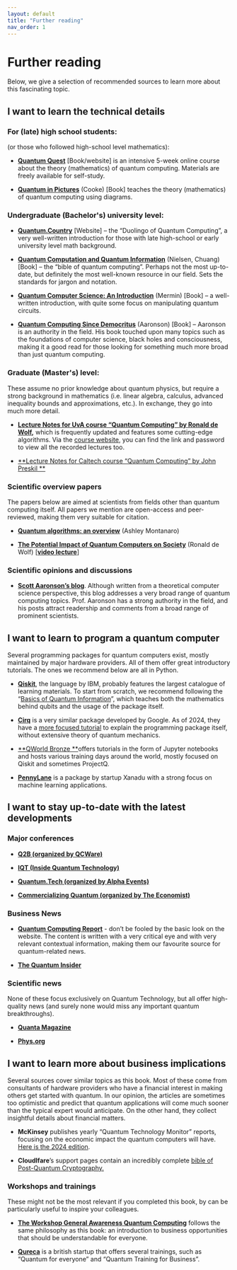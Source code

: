 ```yaml
---
layout: default
title: "Further reading"
nav_order: 1
---
```


# Further reading

Below, we give a selection of recommended sources to learn more about
this fascinating topic.

## I want to learn the technical details

### For (late) high school students:

(or those who followed high-school level mathematics):

- [**Quantum Quest**](http://new.quantum-quest.nl/) \[Book/website\] is
  an intensive 5-week online course about the theory (mathematics) of
  quantum computing. Materials are freely available for self-study. 

- [**Quantum in
  Pictures**](https://www.quantinuum.com/news/quantum-in-pictures)
  (Cooke) \[Book\] teaches the theory (mathematics) of quantum computing
  using diagrams.

### Undergraduate (Bachelor's) university level:

- [**Quantum.Country**](https://quantum.country/qcvc) \[Website\] – the
  “Duolingo of Quantum Computing”, a very well-written introduction for
  those with late high-school or early university level math
  background. 

- [**Quantum Computation and Quantum
  Information**](https://en.wikipedia.org/wiki/Quantum_Computation_and_Quantum_Information) (Nielsen,
  Chuang) \[Book\] – the “bible of quantum computing”. Perhaps not the
  most up-to-date, but definitely the most well-known resource in our
  field. Sets the standards for jargon and notation. 

<!-- -->

- [**Quantum Computer Science: An
  Introduction**](https://www.cambridge.org/core/books/quantum-computer-science/66462590D10C8010017CF1D7C45708D7) (Mermin) \[Book\]
  – a well-written introduction, with quite some focus on manipulating
  quantum circuits.

- [**Quantum Computing Since
  Democritus**](https://en.wikipedia.org/wiki/Quantum_Computing_Since_Democritus) (Aaronson)
  \[Book\] – Aaronson is an authority in the field. His book touched
  upon many topics such as the foundations of computer science, black
  holes and consciousness, making it a good read for those looking for
  something much more broad than just quantum computing.

### Graduate (Master's) level:

These assume no prior knowledge about quantum physics, but require a
strong background in mathematics (i.e. linear algebra, calculus,
advanced inequality bounds and approximations, etc.). In exchange, they
go into much more detail. 

- **[Lecture Notes for UvA course “Quantum Computing” by Ronald de
  Wolf](https://arxiv.org/abs/1907.09415),** which is frequently updated
  and features some cutting-edge algorithms. Via the [course
  website](https://homepages.cwi.nl/~rdewolf/qc22.html), you can find
  the link and password to view all the recorded lectures too. 

<!-- -->

- [**Lecture Notes for Caltech course “Quantum Computing” by John
  Preskil **](http://theory.caltech.edu/~preskill/ph229/)

### Scientific overview papers

The papers below are aimed at scientists from fields other than quantum
computing itself. All papers we mention are open-access and
peer-reviewed, making them very suitable for citation. 

- [**Quantum algorithms: an
  overview**](https://www.nature.com/articles/npjqi201523) (Ashley
  Montanaro)

- [**The Potential Impact of Quantum Computers on
  Society**](https://arxiv.org/abs/1712.05380) (Ronald de Wolf)
  \[[**video lecture**](https://www.youtube.com/watch?v=ych-yB9QP_A)\]

### Scientific opinions and discussions

- [**Scott Aaronson’s blog**](https://scottaaronson.com/blog). Although
  written from a theoretical computer science perspective, this blog
  addresses a very broad range of quantum computing topics. Prof.
  Aaronson has a strong authority in the field, and his posts attract
  readership and comments from a broad range of prominent scientists. 

## I want to learn to program a quantum computer

Several programming packages for quantum computers exist, mostly
maintained by major hardware providers. All of them offer great
introductory tutorials. The ones we recommend below are all in Python. 

- [**Qiskit**](https://learning.quantum.ibm.com/), the language by IBM,
  probably features the largest catalogue of learning materials. To
  start from scratch, we recommend following the “[Basics of Quantum
  Information](https://learning.quantum.ibm.com/course/basics-of-quantum-information/single-systems)”,
  which teaches both the mathematics behind qubits and the usage of the
  package itself.

- [**Cirq**](https://quantumai.google/cirq/) is a very similar package
  developed by Google. As of 2024, they have a [more focused
  tutorial](https://quantumai.google/cirq/start/) to explain the
  programming package itself, without extensive theory of quantum
  mechanics.

- [**QWorld Bronze **](https://qworld.net/workshop-bronze/)offers
  tutorials in the form of Jupyter notebooks and hosts various training
  days around the world, mostly focused on Qiskit and sometimes
  ProjectQ.

- [**PennyLane**](https://pennylane.ai/) is a package by startup Xanadu
  with a strong focus on machine learning applications.

## I want to stay up-to-date with the latest developments

### Major conferences

- [**Q2B (organized by QCWare)**](https://q2b.qcware.com/)

- [**IQT (Inside Quantum Technology)**](http://iqtevent.com/)

- [**Quantum.Tech (organized by Alpha
  Events)**](https://new.quantumtechdigital.co.uk/)

- [**Commercializing Quantum (organized by The
  Economist)**](https://events.economist.com/commercialising-quantum/)

### Business News 

- [**Quantum Computing
  Report**](https://quantumcomputingreport.com/news/) - don’t be fooled
  by the basic look on the website. The content is written with a very
  critical eye and with very relevant contextual information, making
  them our favourite source for quantum-related news.  

<!-- -->

- [**The Quantum Insider**](https://thequantuminsider.com/)

### Scientific news

None of these focus exclusively on Quantum Technology, but all offer
high-quality news (and surely none would miss any important quantum
breakthroughs). 

- [**Quanta Magazine**](https://www.quantamagazine.org/)

- [**Phys.org**](https://phys.org/)

## 

## 

## I want to learn more about business implications

Several sources cover similar topics as this book. Most of these come
from consultants of hardware providers who have a financial interest in
making others get started with quantum. In our opinion, the articles are
sometimes too optimistic and predict that quantum applications will come
much sooner than the typical expert would anticipate. On the other hand,
they collect insightful details about financial matters. 

- **McKinsey** publishes yearly “Quantum Technology Monitor” reports,
  focusing on the economic impact the quantum computers will have. [Here
  is the 2024
  edition](https://www.mckinsey.com/capabilities/mckinsey-digital/our-insights/steady-progress-in-approaching-the-quantum-advantage).

- **Cloudlfare**’s support pages contain an incredibly complete [bible
  of Post-Quantum Cryptography.](https://blog.cloudflare.com/pq-2024)

### Workshops and trainings

These might not be the most relevant if you completed this book, by can
be particularly useful to inspire your colleagues.

- [**The Workshop General Awareness Quantum
  Computing**](https://new.quantum.amsterdam/education/education-workshops/)
  follows the same philosophy as this book: an introduction to business
  opportunities that should be understandable for everyone.

- [**Qureca**](https://www.qureca.com/training/) is a british startup
  that offers several trainings, such as “Quantum for everyone” and
  “Quantum Training for Business”.


